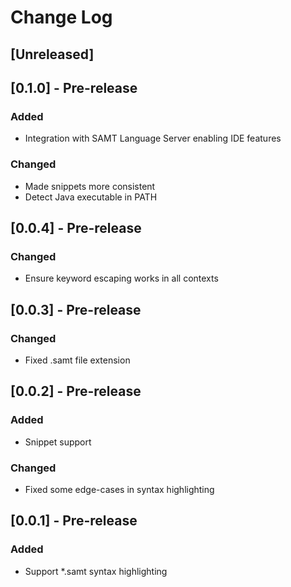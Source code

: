 # Change Log

## [Unreleased]

## [0.1.0] - Pre-release

### Added

- Integration with SAMT Language Server enabling IDE features

### Changed

- Made snippets more consistent
- Detect Java executable in PATH

## [0.0.4] - Pre-release

### Changed

- Ensure keyword escaping works in all contexts

## [0.0.3] - Pre-release

### Changed

- Fixed .samt file extension

## [0.0.2] - Pre-release

### Added

- Snippet support

### Changed

- Fixed some edge-cases in syntax highlighting

## [0.0.1] - Pre-release

### Added

- Support \*.samt syntax highlighting
